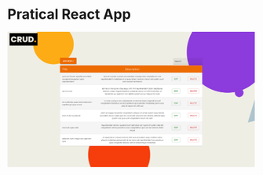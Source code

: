 # Pratical React App

![Image](https://github.com/harli-lacej/practical-react-app/blob/master/src/website.png)
